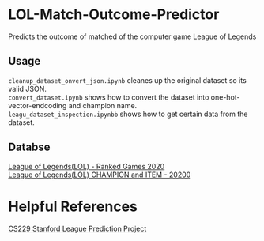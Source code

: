 # LOL-Match-Outcome-Predictor
Predicts the outcome of matched of the computer game League of Legends

## Usage
`cleanup_dataset_onvert_json.ipynb` cleanes up the original dataset so its valid JSON.  
`convert_dataset.ipynb` shows how to convert the dataset into one-hot-vector-endcoding and champion name.  
`leagu_dataset_inspection.ipynbb` shows how to get certain data from the dataset.  

## Databse
[League of Legends(LOL) - Ranked Games 2020](https://www.kaggle.com/gyejr95/league-of-legendslol-ranked-games-2020-ver1)  
[League of Legends(LOL) CHAMPION and ITEM - 20200](https://www.kaggle.com/gyejr95/league-of-legendslol-champion-and-item-2020#riot_champion.csv)

# Helpful References
[CS229 Stanford League Prediction Project](http://cs229.stanford.edu/proj2016/report/Lin-LeagueOfLegendsMatchOutcomePrediction-report.pdf)
